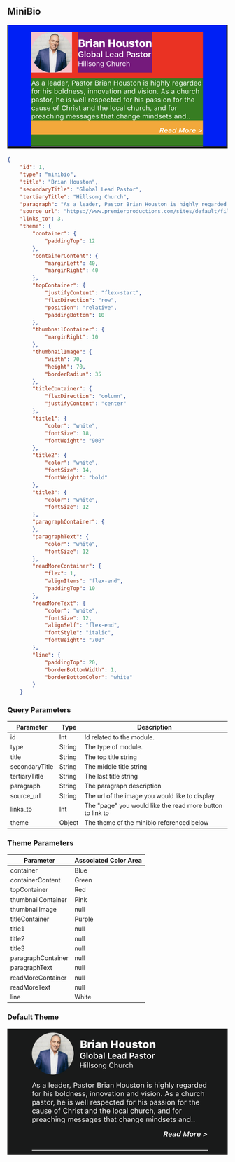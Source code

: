 ## MiniBio

![module](../images/minibio.png)

```json
{
	"id": 1,
	"type": "minibio",
	"title": "Brian Houston",
	"secondaryTitle": "Global Lead Pastor",
	"tertiaryTitle": "Hillsong Church",
	"paragraph": "As a leader, Pastor Brian Houston is highly regarded for his boldness, innovation and vision. As a church pastor, he is well respected for his passion for the cause of Christ and the local church, and for preaching messages that change mindsets and..",
	"source_url": "https://www.premierproductions.com/sites/default/files/styles/500w/public/artists/brian_houston_-_cropped_2015_photo.jpg",
	"links_to": 3, 
	"theme": {
		"container": {
			"paddingTop": 12
		},
		"containerContent": {
			"marginLeft": 40,
			"marginRight": 40
		},
		"topContainer": {
			"justifyContent": "flex-start",
			"flexDirection": "row",
			"position": "relative",
			"paddingBottom": 10
		},
		"thumbnailContainer": {
			"marginRight": 10
		},
		"thumbnailImage": {
			"width": 70,
			"height": 70,
			"borderRadius": 35
		},
		"titleContainer": {
			"flexDirection": "column",
			"justifyContent": "center"
		},
		"title1": {
			"color": "white",
			"fontSize": 18,
			"fontWeight": "900"
		},
		"title2": {
			"color": "white",
			"fontSize": 14,
			"fontWeight": "bold"
		},
		"title3": {
			"color": "white",
			"fontSize": 12
		},
		"paragraphContainer": {
		},
		"paragraphText": {
			"color": "white",
			"fontSize": 12
		},
		"readMoreContainer": {
			"flex": 1,
			"alignItems": "flex-end",
			"paddingTop": 10
		},
		"readMoreText": {
			"color": "white",
			"fontSize": 12,
			"alignSelf": "flex-end",
			"fontStyle": "italic",
			"fontWeight": "700"
		},
		"line": {
			"paddingTop": 20,
    		"borderBottomWidth": 1,
    		"borderBottomColor": "white"
		}
	}
```

### Query Parameters

Parameter | Type | Description
--------- | ------- | -----------
id | Int | Id related to the module.
type | String | The type of module.
title | String | The top title string
secondaryTitle | String | The middle title string
tertiaryTitle | String | The last title string
paragraph | String | The paragraph description
source_url | String | The url of the image you would like to display
links_to | Int | The "page" you would like the read more button to link to
theme | Object | The theme of the minibio referenced below

### Theme Parameters

Parameter | Associated Color Area
--------- | -----------
container | Blue
containerContent | Green
topContainer | Red
thumbnailContainer | Pink
thumbnailImage | null
titleContainer | Purple
title1 | null
title2 | null
title3 | null
paragraphContainer | null
paragraphText | null
readMoreContainer | null
readMoreText | null
line | White


### Default Theme

![module](../images/defaultthememinibio.png)
